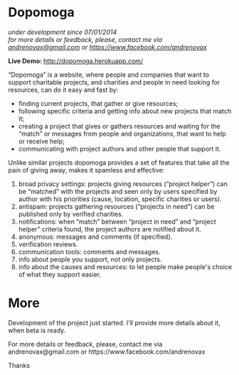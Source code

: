 Dopomoga
================
<em>under development since 07/01/2014</em><br>
<em>for more details or feedback, please, contact me via andrenovax@gmail.com or https://www.facebook.com/andrenovax</em>

<strong>Live Demo: </strong>http://dopomoga.herokuapp.com/
<p>“Dopomoga” is a website, where people and companies that want to support charitable projects, and charities and people in need looking for resources, can do it easy and fast by:</p>
<ul>
<li> finding current projects, that gather or give resources;</li> 
<li> following specific criteria and getting info about new projects that match it;</li> 
<li> creating a project that gives or gathers resources and waiting for the “match” or messages from people and organizations, that want to help or receive help;</li> 
<li> communicating with project authors and other people that support it.</li> 
</ul>
Unlike similar projects dopomoga provides a set of features that take all the pain of giving away, makes it spamless and effective:
<ol list-style-type="decimal">
<li> broad privacy settings: projects giving resources (“project helper”) can be “matched” with the projects and seen only by users specified by author with his priorities (cause, location, specific charities or users).</li> 
<li> antispam: projects gathering resources (“projects in need”) can be published only by verified charities.</li> 
<li> notifications: when “match” between “project in need” and “project helper” criteria found, the project authors are notified about it.</li> 
<li> anonymous: messages and comments (if specified).</li> 
<li> verification reviews.</li> 
<li> communication tools: comments and messages.</li> 
<li> info about people you support, not only projects.</li> 
<li> info about the causes and resources: to let people make people's choice of what they support easier.</li> 
</ol>

More
================
<p>Development of the project just started. I'll provide more details about it, when beta is ready.</p>
<p>For more details or feedback, please, contact me via andrenovax@gmail.com or https://www.facebook.com/andrenovax</p>

Thanks
